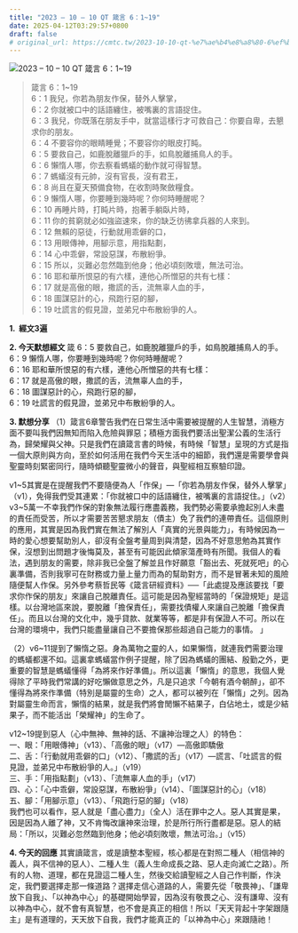 ```yaml
---
title: "2023 – 10 – 10 QT 箴言 6：1~19"
date: 2025-04-12T03:29:57+0800
draft: false
# original_url: https://cmtc.tw/2023-10-10-qt-%e7%ae%b4%e8%a8%80-6%ef%bc%9a119
---
```


![2023 – 10 – 10 QT  箴言 6：1\~19](/images/qt.jpg  "2023 – 10 – 10 QT  箴言 6：1\~19")

> 箴言 6：1\~19  
> 6：1 我兒，你若為朋友作保，替外人擊掌，  
> 6：2 你就被口中的話語纏住，被嘴裏的言語捉住。  
> 6：3 我兒，你既落在朋友手中，就當這樣行才可救自己：你要自卑，去懇求你的朋友。  
> 6：4 不要容你的眼睛睡覺；不要容你的眼皮打盹。  
> 6：5 要救自己，如鹿脫離獵戶的手，如鳥脫離捕鳥人的手。  
> 6：6 懶惰人哪，你去察看螞蟻的動作就可得智慧。  
> 6：7 螞蟻沒有元帥，沒有官長，沒有君王，  
> 6：8 尚且在夏天預備食物，在收割時聚斂糧食。  
> 6：9 懶惰人哪，你要睡到幾時呢？你何時睡醒呢？  
> 6：10 再睡片時，打盹片時，抱著手躺臥片時，  
> 6：11 你的貧窮就必如強盜速來，你的缺乏彷彿拿兵器的人來到。  
> 6：12 無賴的惡徒，行動就用乖僻的口，  
> 6：13 用眼傳神，用腳示意，用指點劃，  
> 6：14 心中乖僻，常設惡謀，布散紛爭。  
> 6：15 所以，災難必忽然臨到他身；他必頃刻敗壞，無法可治。  
> 6：16 耶和華所恨惡的有六樣，連他心所憎惡的共有七樣：  
> 6：17 就是高傲的眼，撒謊的舌，流無辜人血的手，  
> 6：18 圖謀惡計的心，飛跑行惡的腳，  
> 6：19 吐謊言的假見證，並弟兄中布散紛爭的人。

**1.  經文3遍**

**2. 今天默想經文**
箴 6：5 要救自己，如鹿脫離獵戶的手，如鳥脫離捕鳥人的手。  
6：9 懶惰人哪，你要睡到幾時呢？你何時睡醒呢？  
6：16 耶和華所恨惡的有六樣，連他心所憎惡的共有七樣：  
6：17 就是高傲的眼，撒謊的舌，流無辜人血的手，  
6：18 圖謀惡計的心，飛跑行惡的腳，  
6：19 吐謊言的假見證，並弟兄中布散紛爭的人。

**3. 默想分享**
（1）箴言6章警告我們在日常生活中需要被提醒的人生智慧，消極方面不要叫我們因無知而陷入危險與罪惡；積極方面我們要活出聖潔公義的生活行為，歸榮耀與父神。只是我們在讀箴言書的時候，有時候「智慧」呈現的方式是指一個大原則與方向，至於如何活用在我們今天生活中的細節，我們還是需要學會與聖靈時刻緊密同行，隨時傾聽聖靈微小的聲音，與聖經相互察驗印證。

v1\~5其實是在提醒我們不要隨便為人「作保」—「你若為朋友作保，替外人擊掌」（v1），免得我們受其連累：「你就被口中的話語纏住，被嘴裏的言語捉住。」（v2）v3\~5萬一不幸我們作保的對象無法履行應盡義務，我們勢必需要承擔起別人未盡的責任而受苦，所以才需要苦苦懇求朋友（債主）免了我們的連帶責任。這個原則的應用，其實是因為我們實在無法了解別人「真實的光景與能力」，有時候因為一時的愛心想要幫助別人，卻沒有全盤考量周到與清楚，因為不好意思勉為其實作保，沒想到出問題才後悔莫及，甚至有可能因此傾家蕩產時有所聞。我個人的看法，遇到朋友的需要，除非我已全盤了解並且作好願意「豁出去、死就死吧」的心裏準備，否則我寧可在財務或力量上量力而為的幫助對方，而不是冒著未知的風險隨便幫人作保。另外參考蔡哲民等《箴言研經資料》──「此處提及應該要找「要求你作保的朋友」來讓自己脫離責任。這可能是因為聖經當時的「保證規矩」是這樣。以台灣地區來說，要脫離「擔保責任」，需要找債權人來讓自己脫離「擔保責任」。而且以台灣的文化中，幾乎貸款、就業等等，都是非有保證人不可。所以在台灣的環境中，我們只能盡量讓自己不要擔保那些超過自己能力的事情。 」

（2）v6\~11提到了懶惰之惡。身為萬物之靈的人，如果懶惰，就連我們需要治理的螞蟻都還不如。這裏拿螞蟻當作例子提醒，除了因為螞蟻的團結、殷勤之外，更重要的智慧是螞蟻懂得「為將來作好準備」。所以這裏「懶惰」的意思，我個人覺得除了平時我們常講的好吃懶做意思之外，凡是只追求「今朝有酒今朝醉」，卻不懂得為將來作準備（特別是屬靈的生命）之人，都可以被列在「懶惰」之列。因為對屬靈生命而言，懶惰的結果，就是我們將會閒懶不結果子，白佔地土，或是少結果子，而不能活出「榮耀神」的生命了。

v12\~19提到惡人（心中無神、無神的話、不讓神治理之人）的特色：  
一、眼：「用眼傳神」（v13）、「高傲的眼」（v17）—高傲即驕傲  
二、舌：「行動就用乖僻的口」（v12）、「撒謊的舌」（v17）—謊言、「吐謊言的假見證，並弟兄中布散紛爭的人。」（v19）  
三、手：「用指點劃」（v13）、「流無辜人血的手」（v17）  
四、心：「心中乖僻，常設惡謀，布散紛爭」（v14）、「圖謀惡計的心」（v18）  
五、腳：「用腳示意」（v13）、「飛跑行惡的腳」（v18）  
我們也可以看作，惡人就是「盡心盡力」（全人）活在罪中之人。惡人其實是果，因是因為人離了神，又不肯悔改讓神來治理，於是所行所行盡都是惡。惡人的結局：「所以，災難必忽然臨到他身；他必頃刻敗壞，無法可治。」（v15）

**4. 今天的回應**
其實讀箴言，或是讀整本聖經，核心都是在對照二種人（相信神的義人，與不信神的惡人）、二種人生（義人生命成長之路、惡人走向滅亡之路）。所有的人物、道理，都在見證這二種人生，然後交給讀聖經之人自己作判斷，作決定，我們要選擇走那一條道路？選擇走信心道路的人，需要先從「敬畏神」、「謙卑放下自我」、「以神為中心」的基礎開始學習，因為沒有敬畏之心、沒有謙卑、沒有以神為中心，就不會有真智慧，也不會是真正的相信！所以「天天背起十字架跟隨主」是有道理的，天天放下自我，我們才能真正的「以神為中心」來跟隨祂！
